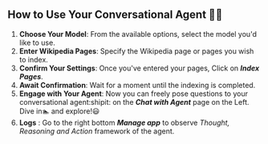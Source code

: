 ## How to Use Your Conversational Agent :office_worker:

1. **Choose Your Model**: From the available options, select the model you'd like to use.
2. **Enter Wikipedia Pages**: Specify the Wikipedia page or pages you wish to index.
3. **Confirm Your Settings**: Once you've entered your pages, Click on ***Index Pages***.
4. **Await Confirmation**: Wait for a moment until the indexing is completed.
5. **Engage with Your Agent**: Now you can freely pose questions to your conversational agent:shipit: on the ***Chat with Agent*** page on the Left. Dive in:swimmer: and explore!:smiley:
6. **Logs** : Go to the right bottom ***Manage app*** to observe _Thought, Reasoning and Action_ framework of the agent. 